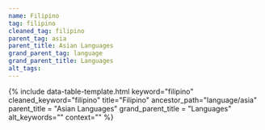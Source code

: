 ```yaml
---
name: Filipino
tag: filipino
cleaned_tag: filipino
parent_tag: asia
parent_title: Asian Languages
grand_parent_tag: language
grand_parent_title: Languages
alt_tags: 
---
```


{% include data-table-template.html 
  keyword="filipino" 
  cleaned_keyword="filipino" 
  title="Filipino"
  ancestor_path="language/asia" 
  parent_title = "Asian Languages"
  grand_parent_title = "Languages"
  alt_keywords=""
  context=""
%}

